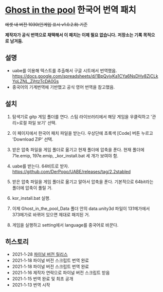# [Ghost in the pool](https://store.steampowered.com/app/919330/Ghost_in_the_pool/) 한국어 번역 패치 
~~에셋 내 버전 1030(인게임 표시 v1.0.2.8) 기준~~

**제작자가 공식 번역으로 채택해서 이 패치는 이제 필요 없습니다.**
**저장소는 기록 목적으로 남겨둠.**

## 설명
- uabe를 이용해 텍스트를 추출해서 구글 시트에서 번역했음. https://docs.google.com/spreadsheets/d/1BpQvjyKa1CYa6NsDHy8ZjCLkYoLZNL_ZjhtzTcDA0Gs
- 중국어의 기계번역에 기반했고 공식 영어 번역을 참고했음.


## 설치
1. 탐색기로 gitp 게임 폴더를 연다. 스팀 라이브러리에서 해당 게임을 우클릭하고 '관리>로컬 파일 보기' 선택.

2. 이 페이지에서 한국어 패치 파일을 받는다. 우상단에 초록색 [Code] 버튼 누르고 'Download ZIP' 선택.
3. 받은 압축 파일을 게임 폴더로 옮기고 현재 폴더에 압축을 푼다. 현재 폴더에 71e.emip, 197e.emip, _kor_install.bat 세 개가 보여야 함.

4. uabe를 받는다. 64비트로 받자. https://github.com/DerPopo/UABE/releases/tag/2.2stabled
5. 받은 압축 파일을 게임 폴더로 옮기고 알아서 압축을 푼다. 기본적으로 64bit라는 폴더에 압축이 풀릴 거.

6. kor_install.bat 실행. 
7. 이제 Ghost_in_the_pool_Data 폴더 안의 data.unity3d 파일이 131메가에서 373메가로 바뀌어 있으면 제대로 패치된 거.

8. 게임을 실행하고 setting에서 language를 중국어로 바꾼다.


## 히스토리
- 2021-1-28 [파이널 버전 릴리스](https://store.steampowered.com/news/app/919330/view/3019069421684215462)
- 2021-1-18 파이널 버전 스크립트 번역 완료
- 2021-1-18 파이널 버전 스크립트 번역 완료
- 2021-1-16 제작자 연락으로 파이널 버전 스크립트 받음
- 2021-1-15 번역 완료 및 최초 공개
- 2021-1-13 번역 시작
